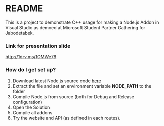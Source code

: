 # README #

This is a project to demonstrate C++ usage for making a Node.js Addon in Visual Studio as demoed at Microsoft Student Partner Gathering for Jabodetabek.

### Link for presentation slide ###

http://1drv.ms/1OMWe76

### How do I get set up? ###

1. Download latest Node.js source code [here](https://nodejs.org/dist/latest/)
2. Extract the file and set an environment variable **NODE_PATH** to the folder
3. Compile Node.js from source (both for Debug and Release configuration)
4. Open the Solution
5. Compile all addons
6. Try the website and API (as defined in each routes).